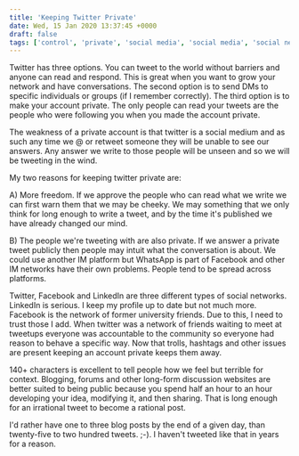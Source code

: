 ```yaml
---
title: 'Keeping Twitter Private'
date: Wed, 15 Jan 2020 13:37:45 +0000
draft: false
tags: ['control', 'private', 'social media', 'social media', 'social networking', 'twitter']
---
```


Twitter has three options. You can tweet to the world without barriers and anyone can read and respond. This is great when you want to grow your network and have conversations. The second option is to send DMs to specific individuals or groups (if I remember correctly). The third option is to make your account private. The only people can read your tweets are the people who were following you when you made the account private.

The weakness of a private account is that twitter is a social medium and as such any time we @ or retweet someone they will be unable to see our answers. Any answer we write to those people will be unseen and so we will be tweeting in the wind.

My two reasons for keeping twitter private are:

A) More freedom. If we approve the people who can read what we write we can first warn them that we may be cheeky. We may something that we only think for long enough to write a tweet, and by the time it's published we have already changed our mind.

B) The people we're tweeting with are also private. If we answer a private tweet publicly then people may intuit what the conversation is about. We could use another IM platform but WhatsApp is part of Facebook and other IM networks have their own problems. People tend to be spread across platforms.

Twitter, Facebook and LinkedIn are three different types of social networks. LinkedIn is serious. I keep my profile up to date but not much more. Facebook is the network of former university friends. Due to this, I need to trust those I add. When twitter was a network of friends waiting to meet at tweetups everyone was accountable to the community so everyone had reason to behave a specific way. Now that trolls, hashtags and other issues are present keeping an account private keeps them away.

140+ characters is excellent to tell people how we feel but terrible for context. Blogging, forums and other long-form discussion websites are better suited to being public because you spend half an hour to an hour developing your idea, modifying it, and then sharing. That is long enough for an irrational tweet to become a rational post.

I'd rather have one to three blog posts by the end of a given day, than twenty-five to two hundred tweets. ;-). I haven't tweeted like that in years for a reason.